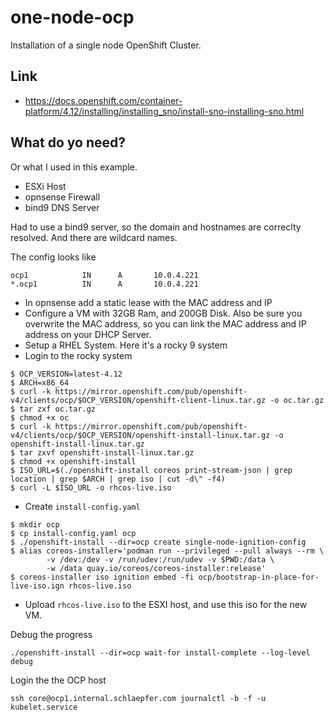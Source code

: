 # one-node-ocp

Installation of a single node OpenShift Cluster.

## Link

* https://docs.openshift.com/container-platform/4.12/installing/installing_sno/install-sno-installing-sno.html

## What do yo need?

Or what I used in this example.

* ESXi Host
* opnsense Firewall
* bind9 DNS Server

Had to use a bind9 server, so the domain and hostnames
are correclty resolved. And there are wildcard names.

The config looks like

```
ocp1            IN      A       10.0.4.221
*.ocp1          IN      A       10.0.4.221
```

* In opnsense add a static lease with the MAC address and IP
* Configure a VM with 32GB Ram, and 200GB Disk. Also
be sure you overwrite the MAC address, so you can link
the MAC address and IP address on your DHCP Server. 
* Setup a RHEL System. Here it's a rocky 9 system
* Login to the rocky system

```
$ OCP_VERSION=latest-4.12
$ ARCH=x86_64 
$ curl -k https://mirror.openshift.com/pub/openshift-v4/clients/ocp/$OCP_VERSION/openshift-client-linux.tar.gz -o oc.tar.gz
$ tar zxf oc.tar.gz
$ chmod +x oc
$ curl -k https://mirror.openshift.com/pub/openshift-v4/clients/ocp/$OCP_VERSION/openshift-install-linux.tar.gz -o openshift-install-linux.tar.gz
$ tar zxvf openshift-install-linux.tar.gz
$ chmod +x openshift-install
$ ISO_URL=$(./openshift-install coreos print-stream-json | grep location | grep $ARCH | grep iso | cut -d\" -f4)
$ curl -L $ISO_URL -o rhcos-live.iso
```

* Create `install-config.yaml`

```
$ mkdir ocp
$ cp install-config.yaml ocp
$ ./openshift-install --dir=ocp create single-node-ignition-config
$ alias coreos-installer='podman run --privileged --pull always --rm \
        -v /dev:/dev -v /run/udev:/run/udev -v $PWD:/data \
        -w /data quay.io/coreos/coreos-installer:release'
$ coreos-installer iso ignition embed -fi ocp/bootstrap-in-place-for-live-iso.ign rhcos-live.iso
```

* Upload `rhcos-live.iso` to the ESXI host, and use this iso for the new VM.

Debug the progress

    ./openshift-install --dir=ocp wait-for install-complete --log-level debug

Login the the OCP host

    ssh core@ocp1.internal.schlaepfer.com journalctl -b -f -u kubelet.service